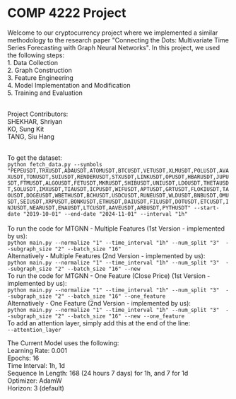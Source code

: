 <h1> COMP 4222 Project </h1>
Welcome to our cryptocurrency project where we implemented a similar methodology to the research paper "Connecting the Dots: Multivariate Time Series Forecasting with Graph Neural Networks". In this project, we used the following steps: </br>
1. Data Collection </br>
2. Graph Construction </br>
3. Feature Engineering </br>
4. Model Implementation and Modification </br>
5. Training and Evaluation </br>
</br>

Project Contributors: </br>
SHEKHAR, Shriyan </br>
KO, Sung Kit </br>
TANG, Siu Hang </br>
</br>

To get the dataset: </br>
```python fetch_data.py --symbols "PEPEUSDT,TRXUSDT,ADAUSDT,ATOMUSDT,BTCUSDT,VETUSDT,XLMUSDT,POLUSDT,AVAXUSDT,TONUSDT,SUIUSDT,RENDERUSDT,STXUSDT,LINKUSDT,OPUSDT,HBARUSDT,JUPUSDT,FTMUSDT,ALGOUSDT,FETUSDT,MKRUSDT,SHIBUSDT,UNIUSDT,LDOUSDT,THETAUSDT,SOLUSDT,IMXUSDT,TIAUSDT,ICPUSDT,WIFUSDT,APTUSDT,GRTUSDT,FLOKIUSDT,TAOUSDT,DOGEUSDT,WBETHUSDT,BCHUSDT,USDCUSDT,RUNEUSDT,WLDUSDT,BNBUSDT,OMUSDT,SEIUSDT,XRPUSDT,BONKUSDT,ETHUSDT,DAIUSDT,FILUSDT,DOTUSDT,ETCUSDT,INJUSDT,NEARUSDT,ENAUSDT,LTCUSDT,AAVEUSDT,ARBUSDT,PYTHUSDT" --start-date "2019-10-01" --end-date "2024-11-01" --interval "1h"```
</br>
</br>
To run the code for MTGNN - Multiple Features (1st Version - implemented by us): </br>
```python main.py --normalize "1" --time_interval "1h" --num_split "3"  --subgraph_size "2" --batch_size "16"``` </br>
Alternatively - Multiple Features (2nd Version - implemented by us): </br>
```python main.py --normalize "1" --time_interval "1h" --num_split "3"  --subgraph_size "2" --batch_size "16" --new```  </br>
To run the code for MTGNN - One Feature (Close Price) (1st Version - implemented by us): </br>
```python main.py --normalize "1" --time_interval "1h" --num_split "3"  --subgraph_size "2" --batch_size "16" --one_feature```  </br>
Alternatively - One Feature (2nd Version - implemented by us): </br>
```python main.py --normalize "1" --time_interval "1h" --num_split "3"  --subgraph_size "2" --batch_size "16" --new --one_feature```  </br>
To add an attention layer, simply add this at the end of the line: </br>
```--attention_layer```
</br>

The Current Model uses the following: </br>
Learning Rate: 0.001 </br>
Epochs: 16 </br>
Time Interval: 1h, 1d </br>
Sequence In Length: 168 (24 hours 7 days) for 1h, and 7 for 1d </br>
Optimizer: AdamW </br>
Horizon: 3 (default) </br>
